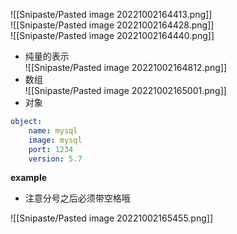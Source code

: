![[Snipaste/Pasted image 20221002164413.png]]  
![[Snipaste/Pasted image 20221002164428.png]]  
![[Snipaste/Pasted image 20221002164440.png]]

- 纯量的表示  
![[Snipaste/Pasted image 20221002164812.png]]
- 数组  
![[Snipaste/Pasted image 20221002165001.png]]
- 对象

```yaml
object:
	name: mysql
	image: mysql
	port: 1234
	version: 5.7
```

**example**

- 注意分号之后必须带空格哦

![[Snipaste/Pasted image 20221002165455.png]]
